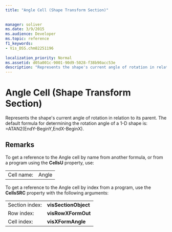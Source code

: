```yaml
---
title: "Angle Cell (Shape Transform Section)"
 
 
manager: soliver
ms.date: 3/9/2015
ms.audience: Developer
ms.topic: reference
f1_keywords:
- Vis_DSS.chm82251196
 
localization_priority: Normal
ms.assetid: d05a001c-9001-90d9-5028-f38b90acc53e
description: "Represents the shape's current angle of rotation in relation to its parent. The default formula for determining the rotation angle of a 1-D shape is: =ATAN2(EndY-BeginY,EndX-BeginX)."
---
```


# Angle Cell (Shape Transform Section)

Represents the shape's current angle of rotation in relation to its parent. The default formula for determining the rotation angle of a 1-D shape is: =ATAN2(EndY-BeginY,EndX-BeginX).
  
## Remarks

To get a reference to the Angle cell by name from another formula, or from a program using the **CellsU** property, use: 
  
|||
|:-----|:-----|
| Cell name:  <br/> | Angle  <br/> |
   
To get a reference to the Angle cell by index from a program, use the **CellsSRC** property with the following arguments: 
  
|||
|:-----|:-----|
| Section index:  <br/> |**visSectionObject** <br/> |
| Row index:  <br/> |**visRowXFormOut** <br/> |
| Cell index:  <br/> |**visXFormAngle** <br/> |
   

